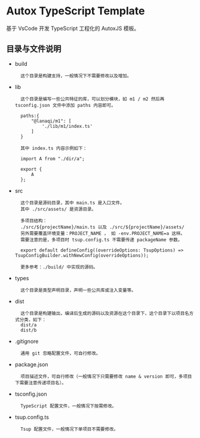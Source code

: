 # Autox TypeScript Template

基于 VsCode 开发 TypeScript 工程化的 AutoxJS 模板。

## 目录与文件说明

- build

        这个目录是构建支持，一般情况下不需要修改以及增加。

- lib

        这个目录是编写一些公共特征的库，可以划分模块，如 m1 / m2 然后再 tsconfig.json 文件中添加 paths 内容即可。

        paths:{
            "@lanaqi/m1": [
                './lib/m1/index.ts'
            ]
        }

        其中 index.ts 内容示例如下：

        import A from "./dir/a";

        export {
            A
        };

- src

        这个目录是源码目录，其中 main.ts 是入口文件。
        其中 ./src/assets/ 是资源目录。

        多项目结构：
        ./src/${projectName}/main.ts 以及 ./src/${projectName}/assets/
        另外需要覆盖环境变量：PROJECT_NAME ， 如 -env.PROJECT_NAME=a 这样。
        需要注意的是，多项目时 tsup.config.ts 不需要传递 packageName 参数。

        export default defineConfig((overrideOptions: TsupOptions) => TsupConfigBuilder.withNewConfig(overrideOptions));

        更多参考：./build/ 中实现的源码。

- types

        这个目录是类型声明目录，声明一些公共库或注入变量等。

- dist

        这个目录是构建输出，编译后生成的源码以及资源在这个目录下，这个目录下以项目名方式分类，如下：
        dist/a
        dist/b

- .gitignore

        通用 git 忽略配置文件，可自行修改。

- package.json

        项目描述文件，可自行修改（一般情况下只需要修改 name & version 即可，多项目下需要注意传递项目名）。

- tsconfig.json

        TypeScript 配置文件，一般情况下按需修改。

- tsup.config.ts

        Tsup 配置文件，一般情况下单项目不需要修改。
